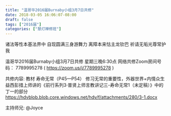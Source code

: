 ```yaml
---
title: "温哥华2016届Burnaby小组3月7日共修"
date: 2018-03-05 16:06:07-08:00
draft: false
tags: ["2016届"]
categories: ["慧灯禅修班"]
---
```

诸法等性本基法界中 自现圆满三身游舞力
离障本来怙主龙钦巴 祈请无垢光尊常护我

温哥华2016届Burnaby小组3月7日共修
星期三晚6:30点
网络共修Zoom房间号码： 7789995278 ( https://zoom.us/j/7789995278 )

共修内容: 
教材 寿命无常（P45—P54） 修习无常的重要性，外器世界+内情众生 
益西彭措上师讲的《前行系列3·普贤上师言教讲记三-寿命无常1（未定稿）》中的丁一的部分
 https://hdvblob.blob.core.windows.net/hdv/f/attachments/280/3-1.docx

主持师兄: @Joyce
